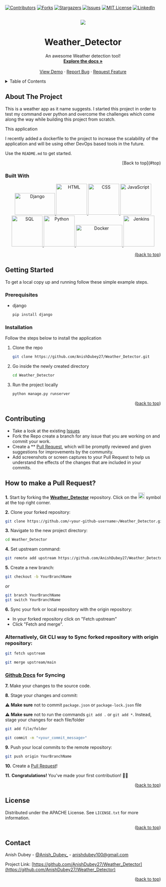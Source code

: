 <a name="top"></a>

[![Contributors][contributors-shield]][contributors-url]
[![Forks][forks-shield]][forks-url]
[![Stargazers][stars-shield]][stars-url]
[![Issues][issues-shield]][issues-url]
[![MIT License][license-shield]][license-url]
[![LinkedIn][linkedin-shield]][linkedin-url]


<!-- PROJECT LOGO -->
<br />
<div align="center">
  <img src="https://github.com/AnishDubey27/Weather_Detector/blob/main/media/weather.gif" border="0"></
  </p>
     

  <h1 align="center">Weather_Detector</h1>

  <p align="center">
    An awesome Weather detection tool!
    <br />
    <a href="https://github.com/AnishDubey27/Weather_Detector"><strong>Explore the docs »</strong></a>
    <br />
    <br />
    <a href="https://github.com/AnishDubey27/Weather_Detector">View Demo</a>
    ·
    <a href="https://github.com/AnishDubey27/Weather_Detector/issues">Report Bug</a>
    ·
    <a href="https://github.com/AnishDubey27/Weather_Detector/issues">Request Feature</a>
  </p>
</div>



<!-- TABLE OF CONTENTS -->
<details>
  <summary>Table of Contents</summary>
  <ol>
    <li>
      <a href="#about-the-project">About The Project</a>
      <ul>
        <li><a href="#built-with">Built With</a></li>
      </ul>
    </li>
    <li>
      <a href="#getting-started">Getting Started</a>
      <ul>
        <li><a href="#prerequisites">Prerequisites</a></li>
        <li><a href="#installation">Installation</a></li>
      </ul>
    </li>
    <li><a href="#usage">Usage</a></li>
    <li><a href="#contributing">Contributing</a></li>
    <li><a href="#license">License</a></li>
    <li><a href="#contact">Contact</a></li>
  </ol>
</details>



<!-- ABOUT THE PROJECT -->
## About The Project


This is a weather app as it name suggests. I started this project in order to test my command over python and overcome the challenges which come along the way while building this project from scratch.

This application 

I recently added a dockerfile to the project to increase the scalability of the application and will be using other DevOps based tools in the future.

Use the `README.md` to get started.


<p style="text-align: right;">[Back to top](#top)</p>


  

### Built With


<p align="center">
  <a href="https://www.djangoproject.com/">
    <img src="https://encrypted-tbn0.gstatic.com/images?q=tbn:ANd9GcQD8EHO5qiBw-SQtVfaoJeyQqFQFlO39xzrOdnLaZw4Sw&s" alt="Django" width="130" height="70">
  </a>
  <a href="https://developer.mozilla.org/en-US/docs/Web/HTML">
    <img src="https://upload.wikimedia.org/wikipedia/commons/thumb/6/61/HTML5_logo_and_wordmark.svg/1200px-HTML5_logo_and_wordmark.svg.png" alt="HTML" width="100">
  </a>
  <a href="https://developer.mozilla.org/en-US/docs/Web/CSS">
    <img src="https://upload.wikimedia.org/wikipedia/commons/thumb/d/d5/CSS3_logo_and_wordmark.svg/1200px-CSS3_logo_and_wordmark.svg.png" alt="CSS" width="100">
  </a>
  <a href="https://developer.mozilla.org/en-US/docs/Web/JavaScript">
    <img src="https://upload.wikimedia.org/wikipedia/commons/thumb/9/99/Unofficial_JavaScript_logo_2.svg/1200px-Unofficial_JavaScript_logo_2.svg.png" alt="JavaScript" width="100">
  </a>
  <a href="https://en.wikipedia.org/wiki/SQL">
    <img src="https://upload.wikimedia.org/wikipedia/commons/thumb/2/29/Postgresql_elephant.svg/1200px-Postgresql_elephant.svg.png" alt="SQL" width="100">
  </a>
  <a href="https://www.python.org/">
    <img src="https://upload.wikimedia.org/wikipedia/commons/thumb/c/c3/Python-logo-notext.svg/1024px-Python-logo-notext.svg.png" alt="Python" width="100">
  </a>
  <a href="https://www.docker.com/">
    <img src="https://upload.wikimedia.org/wikipedia/commons/thumb/4/4e/Docker_%28container_engine%29_logo.svg/1200px-Docker_%28container_engine%29_logo.svg.png" alt="Docker" width="150" height="70">
  </a>
  <a href="https://www.jenkins.io/">
    <img src="https://upload.wikimedia.org/wikipedia/commons/thumb/e/e9/Jenkins_logo.svg/339px-Jenkins_logo.svg.png?20120629215426" alt="Jenkins" width="100">
</p>



<p align="right">(<a href="#readme-top">back to top</a>)</p>



<!-- GETTING STARTED -->
## Getting Started

To get a local copy up and running follow these simple example steps.

### Prerequisites

* django
  ```sh
  pip install django
  ```

### Installation

Follow the steps below to install the application

1. Clone the repo
   ```sh
   git clone https://github.com/AnishDubey27/Weather_Detector.git
   ```
2. Go inside the newly created directory
   ```sh
   cd Weather_Detector
   ```
3. Run the project locally
   ```sh
   python manage.py runserver
   ```

<p align="right">(<a href="#readme-top">back to top</a>)</p>



<!-- CONTRIBUTING -->
## Contributing
- Take a look at the existing [Issues](https://github.com/AnishDubey27/Weather_Detector/issues) 
- Fork the Repo create a branch for any issue that you are working on and commit your work.
- Create a ** [Pull Request](https://github.com/AnishDubey27/Weather_Detector/pulls), which will be promptly reviewed and given suggestions for improvements by the community.
- Add screenshots or screen captures to your Pull Request to help us understand the effects of the changes that are included in your commits.

## How to make a Pull Request?

**1.** Start by forking the [**Weather_Detector**](https://github.com/AnishDubey27/Weather_Detector) repository. Click on the <a href="https://github.com/AnishDubey27/Weather_Detector/fork"><img src="https://i.imgur.com/G4z1kEe.png" height="21" width="21"></a> symbol at the top right corner.

**2.** Clone your forked repository:

```bash
git clone https://github.com/<your-github-username>/Weather_Detector.git
```

**3.** Navigate to the new project directory:

```bash
cd Weather_Detector
```

**4.** Set upstream command:

```bash
git remote add upstream https://github.com/AnishDubey27/Weather_Detector.git
```

**5.** Create a new branch:

```bash
git checkout -b YourBranchName
```
<i>or</i>
```bash
git branch YourBranchName
git switch YourBranchName
``` 

**6.** Sync your fork or local repository with the origin repository:

- In your forked repository click on "Fetch upstream"
- Click "Fetch and merge".

### Alternatively, Git CLI way to Sync forked repository with origin repository:

```bash
git fetch upstream
```

```bash
git merge upstream/main
```

### [Github Docs](https://docs.github.com/en/github/collaborating-with-pull-requests/addressing-merge-conflicts/resolving-a-merge-conflict-on-github) for Syncing

**7.** Make your changes to the source code.

**8.** Stage your changes and commit:

⚠️ **Make sure** not to commit `package.json` or `package-lock.json` file

⚠️ **Make sure** not to run the commands ```git add .``` or ```git add *```. Instead, stage your changes for each file/folder

```bash
git add file/folder
```

```bash
git commit -m "<your_commit_message>"
```

**9.** Push your local commits to the remote repository:

```bash
git push origin YourBranchName
```

**10.** Create a [Pull Request](https://help.github.com/en/github/collaborating-with-issues-and-pull-requests/creating-a-pull-request)!

**11.** **Congratulations!** You've made your first contribution! 🙌🏼

<p align="right">(<a href="#readme-top">back to top</a>)</p>



<!-- LICENSE -->
## License

Distributed under the APACHE License. See `LICENSE.txt` for more information.

<p align="right">(<a href="#readme-top">back to top</a>)</p>



<!-- CONTACT -->
## Contact

Anish Dubey - [@Anish_Dubey_](https://twitter.com/Anish_Dubey_) - anishdubey100@gmail.com

Project Link: [https://github.com/AnishDubey27/Weather_Detector](https://github.com/AnishDubey27/Weather_Detector)

<p align="right">(<a href="#readme-top">back to top</a>)</p>








<!-- MARKDOWN LINKS & IMAGES -->
<!-- https://www.markdownguide.org/basic-syntax/#reference-style-links -->
[contributors-shield]: https://img.shields.io/github/contributors/AnishDubey27/Weather_Detector.svg?style=for-the-badge
[contributors-url]: https://github.com/AnishDubey27/Weather_Detector/graphs/contributors
[forks-shield]: https://img.shields.io/github/forks/AnishDubey27/Weather_Detector.svg?style=for-the-badge
[forks-url]: https://github.com/AnishDubey27/Weather_Detector/network/members
[stars-shield]: https://img.shields.io/github/stars/AnishDubey27/Weather_Detector.svg?style=for-the-badge
[stars-url]: https://github.com/AnishDubey27/Weather_Detector/stargazers
[issues-shield]: https://img.shields.io/github/issues/AnishDubey27/Weather_Detector.svg?style=for-the-badge
[issues-url]: https://github.com/AnishDubey27/Weather_Detector/issues
[license-shield]: https://img.shields.io/github/license/AnishDubey27/Weather_Detector.svg?style=for-the-badge
[license-url]: https://github.com/AnishDubey27/Weather_Detector/blob/main/LICENSE.txt
[linkedin-shield]: https://img.shields.io/badge/-LinkedIn-black.svg?style=for-the-badge&logo=linkedin&colorB=555
[linkedin-url]: https://linkedin.com/in/anish-dubey

[product-screenshot]: images/screenshot.png
[Django]: https://img.shields.io/badge/next.js-000000?style=for-the-badge&logo=nextdotjs&logoColor=white
[Next-url]: https://nextjs.org/
[React.js]: https://img.shields.io/badge/React-20232A?style=for-the-badge&logo=react&logoColor=61DAFB
[React-url]: https://reactjs.org/
[Vue.js]: https://img.shields.io/badge/Vue.js-35495E?style=for-the-badge&logo=vuedotjs&logoColor=4FC08D
[Vue-url]: https://vuejs.org/
[Angular.io]: https://img.shields.io/badge/Angular-DD0031?style=for-the-badge&logo=angular&logoColor=white
[Angular-url]: https://angular.io/
[Svelte.dev]: https://img.shields.io/badge/Svelte-4A4A55?style=for-the-badge&logo=svelte&logoColor=FF3E00
[Svelte-url]: https://svelte.dev/
[Laravel.com]: https://img.shields.io/badge/Laravel-FF2D20?style=for-the-badge&logo=laravel&logoColor=white
[Laravel-url]: https://laravel.com
[Bootstrap.com]: https://img.shields.io/badge/Bootstrap-563D7C?style=for-the-badge&logo=bootstrap&logoColor=white
[Bootstrap-url]: https://getbootstrap.com
[JQuery.com]: https://img.shields.io/badge/jQuery-0769AD?style=for-the-badge&logo=jquery&logoColor=white
[JQuery-url]: https://jquery.com 
